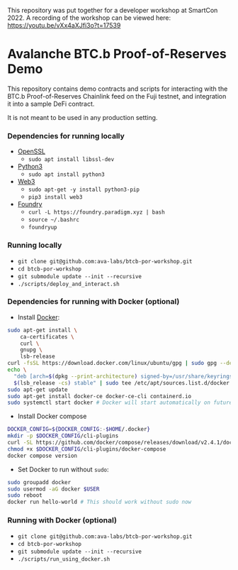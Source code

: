 This repository was put together for a developer workshop at SmartCon 2022. A recording of the workshop can be viewed here: https://youtu.be/vXx4aXJfi3o?t=17539

# Avalanche BTC.b Proof-of-Reserves Demo

This repository contains demo contracts and scripts for interacting with the BTC.b Proof-of-Reserves
Chainlink feed on the Fuji testnet, and integration it into a sample DeFi contract.

It is not meant to be used in any production setting.

### Dependencies for running locally
- [OpenSSL](https://www.openssl.org/)
  - `sudo apt install libssl-dev`
- [Python3](https://www.python.org/downloads/)
  - `sudo apt install python3`
- [Web3](https://pypi.org/project/web3/)
  - `sudo apt-get -y install python3-pip`
  - `pip3 install web3`
- [Foundry](https://github.com/foundry-rs/foundry)
  - `curl -L https://foundry.paradigm.xyz | bash`
  - `source ~/.bashrc`
  - `foundryup`

### Running locally
- `git clone git@github.com:ava-labs/btcb-por-workshop.git`
- `cd btcb-por-workshop`
- `git submodule update --init --recursive`
- `./scripts/deploy_and_interact.sh`

### Dependencies for running with Docker (optional)
- Install [Docker](https://www.docker.com/):
```bash
sudo apt-get install \
    ca-certificates \
    curl \
    gnupg \
    lsb-release
curl -fsSL https://download.docker.com/linux/ubuntu/gpg | sudo gpg --dearmor -o /usr/share/keyrings/docker-archive-keyring.gpg
echo \
  "deb [arch=$(dpkg --print-architecture) signed-by=/usr/share/keyrings/docker-archive-keyring.gpg] https://download.docker.com/linux/ubuntu \
  $(lsb_release -cs) stable" | sudo tee /etc/apt/sources.list.d/docker.list > /dev/null
sudo apt-get update
sudo apt-get install docker-ce docker-ce-cli containerd.io
sudo systemctl start docker # Docker will start automatically on future system boots
```
- Install Docker compose
```bash
DOCKER_CONFIG=${DOCKER_CONFIG:-$HOME/.docker}
mkdir -p $DOCKER_CONFIG/cli-plugins
curl -SL https://github.com/docker/compose/releases/download/v2.4.1/docker-compose-linux-x86_64 -o $DOCKER_CONFIG/cli-plugins/docker-compose
chmod +x $DOCKER_CONFIG/cli-plugins/docker-compose
docker compose version
```
- Set Docker to run without `sudo`:
```bash
sudo groupadd docker
sudo usermod -aG docker $USER
sudo reboot
docker run hello-world # This should work without sudo now
```

### Running with Docker (optional)
- `git clone git@github.com:ava-labs/btcb-por-workshop.git`
- `cd btcb-por-workshop`
- `git submodule update --init --recursive`
- `./scripts/run_using_docker.sh`
